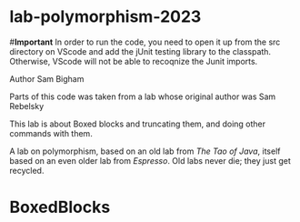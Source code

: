 lab-polymorphism-2023
=====================
#**Important**
In order to run the code, you need to open it up from the src directory on VScode and add the jUnit testing library to the classpath. Otherwise, VScode will not be able to recoqnize the Junit imports.


Author Sam Bigham

Parts of this code was taken from a lab whose original author was Sam Rebelsky

This lab is about Boxed blocks and truncating them, and doing other commands with them.

A lab on polymorphism, based on an old lab from _The Tao of Java_, itself
based on an even older lab from _Espresso_.  Old labs never die; they just
get recycled.
# BoxedBlocks
